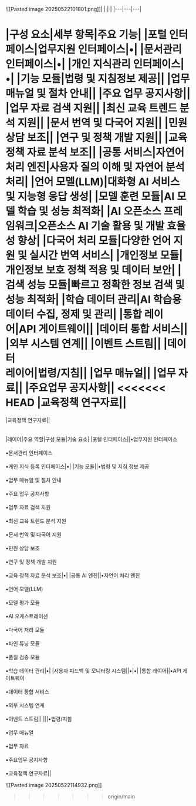 ![[Pasted image 20250522101801.png]]|   |   |   |
|---|---|---|
  
|구성 요소|세부 항목|주요 기능|
|포털 인터페이스|업무지원 인터페이스|•|
|문서관리 인터페이스|•|
|개인 지식관리 인터페이스|•|
|기능 모듈|법령 및 지침정보 제공||
|업무 매뉴얼 및 절차 안내||
|주요 업무 공지사항||
|업무 자료 검색 지원||
|최신 교육 트렌드 분석 지원||
|문서 번역 및 다국어 지원||
|민원 상담 보조||
|연구 및 정책 개발 지원||
|교육 정책 자료 분석 보조||
|공통 서비스|자연어 처리 엔진|사용자 질의 이해 및 자연어 분석 처리|
|언어 모델(LLM)|대화형 AI 서비스 및 지능형 응답 생성|
|모델 훈련 모듈|AI 모델 학습 및 성능 최적화|
|AI 오픈소스 프레임워크|오픈소스 AI 기술 활용 및 개발 효율성 향상|
|다국어 처리 모듈|다양한 언어 지원 및 실시간 번역 서비스|
|개인정보 모듈|개인정보 보호 정책 적용 및 데이터 보안|
|검색 성능 모듈|빠르고 정확한 정보 검색 및 성능 최적화|
|학습 데이터 관리|AI 학습용 데이터 수집, 정제 및 관리|
|통합 레이어|API 게이트웨이||
|데이터 통합 서비스||
|외부 시스템 연계||
|이벤트 스트림||
|데이터  <br>레이어|법령/지침||
|업무 매뉴얼||
|업무 자료||
|주요업무 공지사항||
<<<<<<< HEAD
|교육정책 연구자료||
=======
|교육정책 연구자료||





|   |   |   |   |
|---|---|---|---|
  
|레이어|주요 역할|구성 모듈|기술 요소|
|포털 인터페이스||•업무지원 인터페이스<br><br>•문서관리 인터페이스<br><br>•게인 지식 등록 인터페이스|•|
|기능 모듈||•법령 및 지침 정보 제공<br><br>•업무 매뉴얼 및 절차 안내<br><br>•주요 업무 공지사항<br><br>•업무 자료 검색 지원<br><br>•최신 교육 트렌드 분석 지원<br><br>•문서 번역 및 다국어 지원<br><br>•민원 상담 보조<br><br>•연구 및 정책 개발 지원<br><br>•교육 정책 자료 분석 보조|•|
|공통 AI 엔진||•자연어 처리 엔진<br><br>•언어 모델(LLM)<br><br>•모델 평가 모듈<br><br>•AI 오케스트레이션<br><br>•다국어 처리 모듈<br><br>•파인 튜닝 모듈<br><br>•품질 검증 모듈<br><br>•학습 데이터 관리|•|
|사용자 피드백 및 모니터링 시스템||•|•|
|통합 레이어||•API 게이트웨이<br><br>•데이터 통합 서비스<br><br>•외부 시스템 연계<br><br>•이벤트 스트림||
|||•법령/지침<br><br>•업무 매뉴얼<br><br>•업무 자료<br><br>•주요업무 공지사항<br><br>•교육정책 연구자료||

![[Pasted image 20250522114932.png]]
>>>>>>> origin/main
